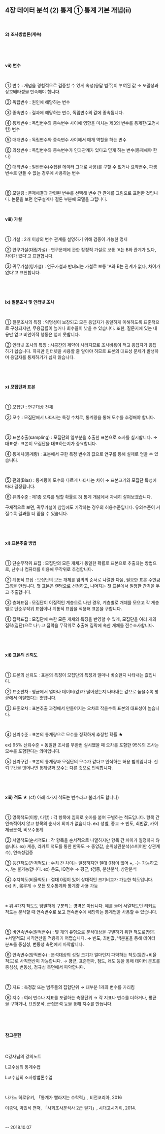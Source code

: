 ## 4장 데이터 분석 (2) 통계 ① 통계 기본 개념(ii)

​ 
​ 


#### 2) 조사방법론(계속)

​ 

​ 

**vii) 변수**

​ 

① 변수 : 개념을 경험적으로 검증할 수 있게 속성(응답 범주)이 부여된 값 → 포괄성과 상호배타성을 만족해야 합니다.

② 독립변수 : 원인에 해당하는 변수

③ 종속변수 : 결과에 해당하는 변수, 독립변수의 값에 종속됩니다.

④ 통제변수 : 독립변수와 종속변수 사이에 영향을 미치는 제3의 변수를 통제한(고정시킨) 변수

⑤ 매개변수 : 독립변수와 종속변수 사이에서 매개 역할을 하는 변수

⑥ 외생변수 : 독립변수와 종속변수가 인과관계가 있다고 믿게 하는 변수(통제해야 한다)

⑦ 대리변수 : 일반변수(수집된 데이터 그대로 사용)를 구할 수 없거나 요약변수, 파생변수로 만들 수 없는 경우에 사용하는 변수

​ 

⑧ 모델링 : 문제해결과 관련된 변수를 선택해 변수 간 관계를 그림으로 표현한 것입니다. 논문을 보면 연구설계나 결론 부분에 모델을 그립니다.

​ 
​ 
  

**viii) 가설**

​ 

① 가설 : 2개 이상의 변수 관계를 설명하기 위해 검증이 가능한 명제

② 연구가설(대립가설) : 연구문제에 관한 잠정적 가설로 보통 ‘A는 B와 관계가 있다, 차이가 있다’고 표현합니다.

③ 귀무가설(영가설) : 연구가설과 반대되는 가설로 보통 'A와 B는 관계가 없다, 차이가 없다'고 표현합니다.

​     

​ 

**ix) 질문조사 및 인터넷 조사**

​ 

① 질문조사의 특징 : 익명성이 보장되고 모든 응답자가 동일하게 이해하도록 표준적으로 구성되지만, 무응답률이 높거나 회수율이 낮을 수 있습니다. 또한, 질문지에 있는 내용만 얻고 비언어적 행동은 얻지 못합니다.

② 인터넷 조사의 특징 : 시공간의 제약이 사라지므로 조사비용이 적고 응답자가 응답하기 쉽습니다. 하지만 인터넷을 사용할 줄 알아야 하므로 표본의 대표성 문제가 발생하며 응답자를 통제하기가 쉽지 않습니다.

​ 

​     

**x) 모집단과 표본**

​ 

① 모집단 : 연구대상 전체

② 모수 : 모집단에서 나타나는 특정 수치로, 통계량을 통해 모수를 추정해야 합니다.

​ 

③ 표본추출(sampling) : 모집단의 일부분을 추출한 표본으로 조사를 실시합니다. → 대표성 : 표본이 모집단을 대표하는지가 중요합니다.

④ 통계치(통계량) : 표본에서 구한 특정 변수의 값으로 연구를 통해 실제로 얻을 수 있습니다.

​ 

⑤ 편의(Bias) : 통계량이 모수와 다르게 나타나는 차이 → 표본크기와 모집단 특성에 따라 결정됩니다.

⑥ 유의수준 : 제1종 오류를 범할 확률로 3) 통계 개념에서 자세히 살펴보겠습니다.

구체적으로 보면, 귀무가설이 참임에도 기각하는 경우의 허용수준입니다. 유의수준이 커질수록 결과를 더 믿을 수 있습니다.

​     

​ 

**xi) 표본추출 방법**

​ 

① 단순무작위 표집 : 모집단의 모든 개체가 동일한 확률로 표본으로 추출되는 방법으로, 난수나 컴퓨터를 이용해 무작위로 추첨합니다.

② 계통적 표집 : 모집단의 모든 개체를 임의의 순서로 나열한 다음, 필요한 표본 수만큼 그룹을 만듭니다. 첫 표본은 랜덤으로 선정하고, 나머지는 첫 표본에서 일정한 간격을 두고 추출합니다.

③ 층화표집 : 모집단이 이질적인 계층으로 나뉜 경우, 계층별로 개체를 모으고 각 계층별로 단순무작위 표집이나 계통적 표집을 적용해 표본을 구합니다.

④ 집락표집 : 모집단에 속한 모든 개체의 특징을 반영할 수 있게, 모집단을 여러 개의 집락(집단)으로 나누고 집락을 무작위로 추출해 집락에 속한 개체를 전수조사합니다.

​     

​ 

**xii) 표본의 신뢰도**

​ 

① 표본의 신뢰도 : 표본의 특징이 모집단의 특징과 얼마나 비슷한지 나타내는 값입니다.

② 표준편차 : 평균에서 얼마나 데이터(값)가 떨어졌는지 나타내는 값으로 높을수록 평균에서 이탈했다는 뜻입니다.

③ 표준오차 : 표본추출 과정에서 만들어지는 오차로 작을수록 표본의 대표성이 높습니다.

​ 

④ 신뢰수준 : 표본의 통계량으로 모수를 정확하게 추정할 확률 ★

ex) 95% 신뢰수준 = 동일한 조사를 무한번 실시했을 때 오차를 포함한 95%의 조사는 모수를 포함한다는 의미입니다.

⑤ 신뢰구간 : 표본의 통계량과 모집단의 모수가 같다고 인식하는 허용 범위입니다. 신뢰구간을 벗어나면 통계량과 모수는 다른 것으로 인식합니다.

​     

​ 

**xiii) 척도** ★   (cf) 아래 4가지 척도는 변수라고 불리기도 합니다)

​ 

① 명목척도(이항, 다항) : 각 항목에 임의로 숫자를 붙여 구별하는 척도입니다. 항목 간 연속적이지 않고 항목의 순서에 의미가 없습니다. ex) 성별, 종교 → 빈도, 최빈값, 카이제곱분석, 비모수통계

② 서열척도(순서척도) : 각 항목을 순서적으로 나열하지만 항목 간 차이가 일정하지 않습니다. ex) 계층, 리커트 척도를 통한 만족도 → 중앙값, 순위상관분석(스피어만 상관계수), 연속성검증

③ 등간척도(간격척도) : 수치 간 차이는 일정하지만 절대 0점이 없어 +, -는 가능하고 ×, /는 불가능합니다. ex) 온도, IQ점수 → 평균, t검증, 분산분석, 상관분석

④ 수치척도(비율척도) : 절대 0점이 있어 상대적인 크기비교가 가능한 척도입니다. ex) 키, 몸무게 → 모든 모수통계와 통계량 사용 가능

​     

※ 위 4가지 척도도 엄밀하게 구분되는 영역은 아닙니다. 예를 들어 서열척도인 리커트 척도는 분석할 때 연속변수로 보고 연속변수에 해당하는 통계법을 사용할 수 있습니다.

​     

⑤ 비연속변수(질적변수) : 몇 개의 유형으로 분석대상을 구별하기 위한 척도로(명목+서열척도) 사칙연산을 적용하기 어렵습니다. → 빈도, 최빈값, 백분율을 통해 데이터 분포를 중심성, 변동성 측면에서 파악합니다.

⑥ 연속변수(양적변수) : 분석대상의 성질 크기가 얼마인지 파악하는 척도(등간+비율척도)로 사칙연산이 가능합니다.  → 평균, 표준편차, 첨도, 왜도 등을 통해 데이터 분포를 중심성, 변동성, 정규성 측면에서 파악합니다.

​     

⑦ 지표 : 측정값 또는 범주들의 집합단위 → 대부분 1개의 변수를 가리킴

⑧ 지수 : 여러 변수나 지표를 포괄하는 측정단위 → 각 지표나 변수를 더하거나, 평균을 구하거나, 요인분석, 군집분석 등을 통해 지수를 만듭니다.

​ 

​     

#### 참고문헌

​     

C강사님의 강의노트

L교수님의 통계수업

L교수님의 조사방법론수업

​     

나가노 히로유키, 「통계가 빨라지는 수학력」, 비전코리아, 2016

이종익, 박민석 편저, 「사회조사분석사 2급 필기」, 시대고시기획, 2014.

​ 

-- 2018.10.07
